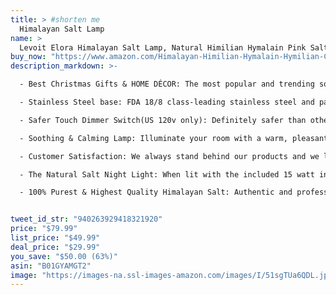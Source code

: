 ```yaml
---
title: > #shorten me
  Himalayan Salt Lamp
name: >
  Levoit Elora Himalayan Salt Lamp, Natural Himilian Hymalain Pink Salt Rock Lamps(8-11 lbs,7.5-10" Height),Hymilian Sea Salt Crystals Night Light with Touch Dimmer Switch,3 Bulbs,UL Cord & Gift Box
buy_now: "https://www.amazon.com/Himalayan-Himilian-Hymalain-Hymilian-Crystals/dp/B01GYAMGT2?psc=1&SubscriptionId=AKIAIA5RBQIWQVTCUEUQ&tag=coldcutdeals-20&linkCode=xm2&camp=2025&creative=165953&creativeASIN=B01GYAMGT2"
description_markdown: >-

  - Best Christmas Gifts & HOME DÉCOR: The most popular and trending soothing,calming & healthy salt lamp. With the Christmas Red Gift Package and Ribbon, it is your perfect choice as decorations & gifts under $40 for Christmas, holidays, birthdays, graduations, thank-yous, and special occasions

  - Stainless Steel base: FDA 18/8 class-leading stainless steel and patented base design to control drainage and protect your furniture from moisture build-up. Classic yet modern aesthetic

  - Safer Touch Dimmer Switch(US 120v only): Definitely safer than other brands that has potential fire hazard.It comes with patented touch dimmer switch to adjust brightness and match the ambiance.It has 6.6ft power cord and two extra 15 watt bulbs

  - Soothing & Calming Lamp: Illuminate your room with a warm, pleasant & relaxing amber glow. It's a perfect choice in the center of a coffee table, desk. Great for meditation, yoga spaces, and as a night light. Also, you can try it as a bedside lamp

  - Customer Satisfaction: We always stand behind our products and we listen to our customers.If you have any question, just contact us through message and we will give you 100% satisfaction. 2 Years Warranty, 2 extra replacement bulbs included（the replacement bulb is in stock for purchase,just search: levoit light bulbs)

  - The Natural Salt Night Light: When lit with the included 15 watt incandescent light bulb, it gives a warm amber glow, creating a romantic vibe and boost your mood. It also looks gorgeous like a lava lamp. Change the brightness of the bulb to give a different hue to the lighting area

  - 100% Purest & Highest Quality Himalayan Salt: Authentic and professionally hand carved Himalayan rock salt from Pakistan. UL-listed. FCC, CE, RoHS Approved


tweet_id_str: "940263929418321920"
price: "$79.99"
list_price: "$49.99"
deal_price: "$29.99"
you_save: "$50.00 (63%)"
asin: "B01GYAMGT2"
image: "https://images-na.ssl-images-amazon.com/images/I/51sgTUa6QDL.jpg"
---
```

